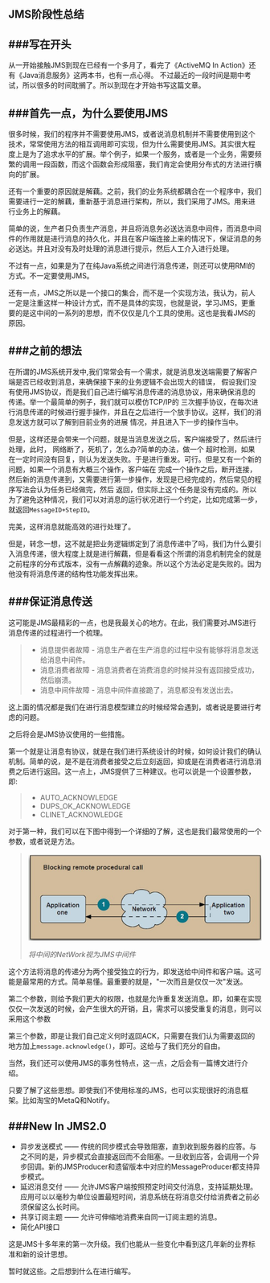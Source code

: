 JMS阶段性总结
---

###写在开头
---
从一开始接触JMS到现在已经有一个多月了，看完了《ActiveMQ In Action》还有《Java消息服务》这两本书，也有一点心得。
不过最近的一段时间是期中考试，所以很多的时间耽搁了。所以到现在才开始书写这篇文章。

###首先一点，为什么要使用JMS
---
很多时候，我们的程序并不需要使用JMS，或者说消息机制并不需要使用到这个技术，常常使用方法的相互调用即可实现，但为什么需要使用JMS。其实很大程度上是为了追求水平的扩展。举个例子，如果一个服务，或者是一个业务，需要频繁的调用一段函数，而这个函数会形成阻塞，我们肯定会使用分布式的方法进行横向的扩展。

还有一个重要的原因就是解藕。之前，我们的业务系统都耦合在一个程序中，我们需要进行一定的解藕，重新基于消息进行架构，所以，我们采用了JMS。用来进行业务上的解藕。

简单的说，生产者只负责生产消息，并且将消息务必送达消息中间件，而消息中间件的作用就是进行消息的持久化，并且在客户端连接上来的情况下，保证消息的务必送达。并且对没有及时处理的消息进行提示，然后人工介入进行处理。

不过有一点，如果是为了在纯Java系统之间进行消息传递，则还可以使用RMI的方式。不一定要使用JMS。

还有一点，JMS之所以是一个接口的集合，而不是一个实现方法，我认为，前人一定是注重这样一种设计方式，而不是具体的实现，也就是说，学习JMS，更重要的是这中间的一系列的思想，而不仅仅是几个工具的使用。这也是我看JMS的原因。

###之前的想法
---
在所谓的JMS系统开发中,我们常常会有一个需求，就是消息发送端需要了解客户端是否已经收到消息，来确保接下来的业务逻辑不会出现大的错误，
假设我们没有使用JMS协议，而是我们自己进行编写消息传递的消息协议，用来确保消息的传递。举一个最简单的例子，我们就可以模仿TCP/IP的
三次握手协议，在每次进行消息传递的时候进行握手操作，并且在之后进行一个放手协议。这样，我们的消息发送方就可以了解到目前业务的进展
情况，并且进入下一步的操作当中。

但是，这样还是会带来一个问题，就是当消息发送之后，客户端接受了，然后进行处理，此时， 网络断了，死机了，怎么办?简单的办法，做一个
超时检测，如果在一定时间没有回复，则认为发送失败。于是进行重发。可行。但是又有一个新的问题，如果一个消息有大概三个操作，客户端在
完成一个操作之后，断开连接，然后新的消息传递到，又需要进行第一步操作，发现是已经完成的，然后常见的程序写法会认为任务已经做完，然后
返回，但实际上这个任务是没有完成的。所以为了避免这种情况，我们可以对消息的运行状况进行一个约定，比如完成第一步，就返回`MessageID+StepID`。

完美，这样消息就能高效的进行处理了。

但是，转念一想，这不就是把业务逻辑绑定到了消息传递中了吗，我们为什么要引入消息传递，很大程度上就是进行解藕，但是看看这个所谓的消息机制完全的就是之前程序的分布式版本，没有一点解藕的迹象。所以这个方法必定是失败的。因为他没有将消息传递的结构性功能发挥出来。


###保证消息传送
---
这可能是JMS最精彩的一点，也是我最关心的地方。在此，我们需要对JMS进行消息传递的过程进行一个梳理。
> + 消息提供者故障 - 消息生产者在生产消息的过程中没有能够将消息发送给消息中间件。
> + 消息消费者故障 - 消息消费者在消费消息的时候并没有返回接受成功，然后崩溃。
> + 消息中间件故障 - 消息中间件直接跪了，消息都没有发送出去。

这上面的情况都是我们在进行消息模型建立的时候经常会遇到，或者说是要进行考虑的问题。

之后将会是JMS协议使用的一些措施。

第一个就是让消息有协议，就是在我们进行系统设计的时候，如何设计我们的确认机制。简单的说，是不是在消费者接受之后立刻返回，抑或是在消费者进行消息消费之后进行返回。这一点上，JMS提供了三种建议。也可以说是一个设置参数，即:
> + AUTO_ACKNOWLEDGE
> + DUPS_OK_ACKNOWLEDGE
> + CLINET_ACKNOWLEDGE
> 

对于第一种，我们可以在下图中得到一个详细的了解，这也是我们最常使用的一个参数，或者说是方法。
> ![image](images/2014-05-07-1.png)
> 
> *将中间的NetWork视为JMS中间件*

这个方法将消息的传递分为两个接受独立的行为，即发送给中间件和客户端。这可能是最常用的方式。简单易懂。最重要的就是，"一次而且是仅仅一次"发送。
 
第二个参数，则给予我们更大的权限，也就是允许重复发送消息。即，如果在实现仅仅一次发送的时候，会产生很大的开销，且，需求可以接受重复的消息，则可以采用这个参数
 
第三个参数，即是让我们自己定义何时返回ACK，只需要在我们认为需要返回的地方加上`message.acknowledge()`，即可。这给与了我们充分的自由。

当然，我们还可以使用JMS的事务性特点，这一点，之后会有一篇博文进行介绍。

只要了解了这些思想。即使我们不使用标准的JMS，也可以实现很好的消息框架。比如淘宝的MetaQ和Notify。

###New In JMS2.0
---
+ 异步发送模式 —— 传统的同步模式会导致阻塞，直到收到服务器的应答。与之不同的是，异步模式会直接返回而不会阻塞。一旦收到应答，会调用一个异步回调。新的JMSProducer和遗留版本中对应的MessageProducer都支持异步模式。
+ 延迟消息交付 —— 允许JMS客户端按照预定时间交付消息，支持延期处理。应用可以以毫秒为单位设置最短时间，消息系统在将消息交付给消费者之前必须保留这么长时间。 
+ 共享订阅主题 —— 允许可伸缩地消费来自同一订阅主题的消息。
+ 简化API接口

这是JMS十多年来的第一次升级。我们也能从一些变化中看到这几年新的业界标准和新的设计思想。

暂时就这些。之后想到什么在进行编写。
